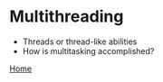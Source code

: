 # Multithreading
* Threads or thread-like abilities
* How is multitasking accomplished?

[Home](../README.md)
